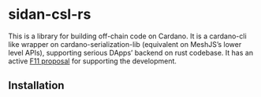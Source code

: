 # sidan-csl-rs

This is a library for building off-chain code on Cardano. It is a cardano-cli like wrapper on cardano-serialization-lib (equivalent on MeshJS’s lower level APIs), supporting serious DApps’ backend on rust codebase. It has an active [F11 proposal](https://cardano.ideascale.com/c/idea/112172) for supporting the development.

## Installation
